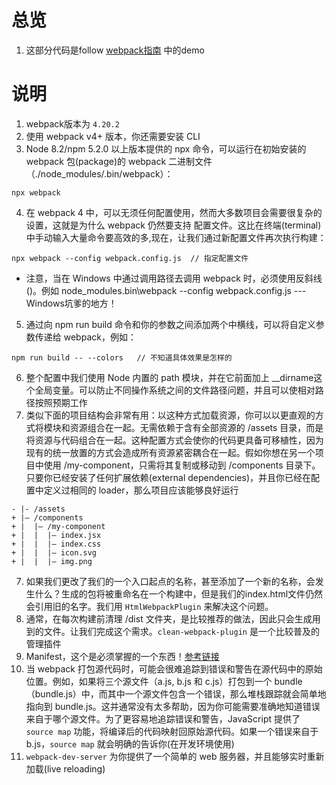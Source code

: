 # 总览
1. 这部分代码是follow [webpack指南](https://webpack.docschina.org/guides/) 中的demo

# 说明
1. webpack版本为 `4.20.2`
2. 使用 webpack v4+ 版本，你还需要安装 CLI
3. Node 8.2/npm 5.2.0 以上版本提供的 npx 命令，可以运行在初始安装的 webpack 包(package)的 webpack 二进制文件（./node_modules/.bin/webpack）：
```
npx webpack
```
4. 在 webpack 4 中，可以无须任何配置使用，然而大多数项目会需要很复杂的设置，这就是为什么 webpack 仍然要支持 配置文件。这比在终端(terminal)中手动输入大量命令要高效的多,现在，让我们通过新配置文件再次执行构建：
```
npx webpack --config webpack.config.js  // 指定配置文件
```
- 注意，当在 Windows 中通过调用路径去调用 webpack 时，必须使用反斜线()。例如 node_modules\.bin\webpack --config webpack.config.js --- Windows坑爹的地方！

5. 通过向 npm run build 命令和你的参数之间添加两个中横线，可以将自定义参数传递给 webpack，例如：
```
npm run build -- --colors   // 不知道具体效果是怎样的
```
6. 整个配置中我们使用 Node 内置的 path 模块，并在它前面加上 __dirname这个全局变量。可以防止不同操作系统之间的文件路径问题，并且可以使相对路径按照预期工作
7. 类似下面的项目结构会非常有用：以这种方式加载资源，你可以以更直观的方式将模块和资源组合在一起。无需依赖于含有全部资源的 /assets 目录，而是将资源与代码组合在一起。这种配置方式会使你的代码更具备可移植性，因为现有的统一放置的方式会造成所有资源紧密耦合在一起。假如你想在另一个项目中使用 /my-component，只需将其复制或移动到 /components 目录下。只要你已经安装了任何扩展依赖(external dependencies)，并且你已经在配置中定义过相同的 loader，那么项目应该能够良好运行
```
- |- /assets
+ |– /components
+ |  |– /my-component
+ |  |  |– index.jsx
+ |  |  |– index.css
+ |  |  |– icon.svg
+ |  |  |– img.png
```
7. 如果我们更改了我们的一个入口起点的名称，甚至添加了一个新的名称，会发生什么？生成的包将被重命名在一个构建中，但是我们的index.html文件仍然会引用旧的名字。我们用 `HtmlWebpackPlugin` 来解决这个问题。
8. 通常，在每次构建前清理 /dist 文件夹，是比较推荐的做法，因此只会生成用到的文件。让我们完成这个需求。`clean-webpack-plugin` 是一个比较普及的管理插件
9. Manifest，这个是必须掌握的一个东西！[参考链接](https://webpack.docschina.org/concepts/manifest)
10. 当 webpack 打包源代码时，可能会很难追踪到错误和警告在源代码中的原始位置。例如，如果将三个源文件（a.js, b.js 和 c.js）打包到一个 bundle（bundle.js）中，而其中一个源文件包含一个错误，那么堆栈跟踪就会简单地指向到 bundle.js。这并通常没有太多帮助，因为你可能需要准确地知道错误来自于哪个源文件。为了更容易地追踪错误和警告，JavaScript 提供了 `source map` 功能，将编译后的代码映射回原始源代码。如果一个错误来自于 b.js，`source map` 就会明确的告诉你(在开发环境使用)
11. `webpack-dev-server` 为你提供了一个简单的 web 服务器，并且能够实时重新加载(live reloading)